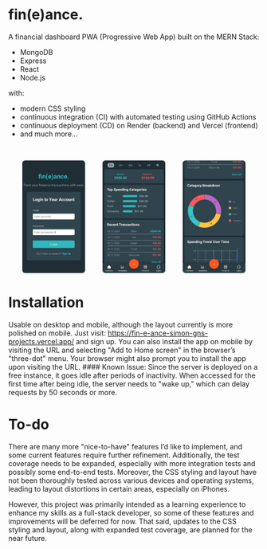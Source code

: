 # fin(e)ance.
A financial dashboard PWA (Progressive Web App) built on the MERN Stack:
- MongoDB
- Express
- React
- Node.js
  
with:
- modern CSS styling
- continuous integration (CI) with automated testing using GitHub Actions
- continuous deployment (CD) on Render (backend) and Vercel (frontend)
- and much more...

<p>&nbsp;</p>

<p align="center">
  <img src="./client/images/LoginPage_round.png" alt="Dashboard preview" width="25%" />
  &nbsp; &nbsp; &nbsp; &nbsp;
  <img src="./client/images/Dashboard_1_round.png" alt="Dashboard preview" width="25%" />
  &nbsp; &nbsp; &nbsp; &nbsp;
  <img src="./client/images/Dashboard_2_round.png" alt="Dashboard preview" width="25%" />
</p>
  
# Installation
Usable on desktop and mobile, although the layout currently is more polished on mobile. Just visit: https://fin-e-ance-simon-gns-projects.vercel.app/ and sign up. You can also install the app on mobile by visiting the URL and selecting "Add to Home screen" in the browser’s "three-dot" menu. Your browser might also prompt you to install the app upon visiting the URL. #### Known Issue: 
Since the server is deployed on a free instance, it goes idle after periods of inactivity. When accessed for the first time after being idle, the server needs to "wake up," which can delay requests by 50 seconds or more.

# To-do
There are many more "nice-to-have" features I’d like to implement, and some current features require further refinement. Additionally, the test coverage needs to be expanded, especially with more integration tests and possibly some end-to-end tests. Moreover, the CSS styling and layout have not been thoroughly tested across various devices and operating systems, leading to layout distortions in certain areas, especially on iPhones.

However, this project was primarily intended as a learning experience to enhance my skills as a full-stack developer, so some of these features and improvements will be deferred for now. That said, updates to the CSS styling and layout, along with expanded test coverage, are planned for the near future.
